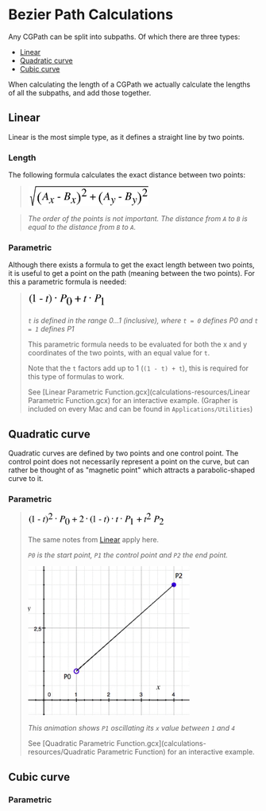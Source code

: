 # Bezier Path Calculations

Any CGPath can be split into subpaths. Of which there are three types:

* [Linear](#linear)
* [Quadratic curve](#quadratic-curve)
* [Cubic curve](#cubic-curve)

When calculating the length of a CGPath we actually calculate the lengths of all the subpaths, and add those together. 

Linear
------

Linear is the most simple type, as it defines a straight line by two points. 

### Length
The following formula calculates the exact distance between two points:

> <img src="calculations-resources/linear-distance.png" height="40" alt="sqrt(pow(a.x-b.x, 2) + pow(a.y-b.y, 2))">

> *The order of the points is not important. The distance from ```A``` to ```B``` is equal to the distance from ```B``` to ```A```.*

### Parametric

Although there exists a formula to get the exact length between two points, it is useful to get a point on the path (meaning between the two points). For this a parametric formula is needed:

> <img src="calculations-resources/linear-parametric.png" height="30" alt="">
> 
> *```t``` is defined in the range 0...1 (inclusive), 
> where ```t = 0``` defines P0 and ```t = 1``` defines P1*
> 
> This parametric formula needs to be evaluated for both the x and y coordinates of the two points, with an equal value for ```t```.
> 
> Note that the ```t``` factors add up to 1 (```(1 - t) + t```), this is required for this type of formulas to work.
> 
> See [Linear Parametric Function.gcx](calculations-resources/Linear Parametric Function.gcx) for an interactive example. (Grapher is included on every Mac and can be found in ```Applications/Utilities```)


Quadratic curve
---------------
Quadratic curves are defined by two points and one control point. The control point does not necessarily  represent a point on the curve, but can rather be thought of as "magnetic point" which attracts a parabolic-shaped curve to it.

### Parametric
> <img src="calculations-resources/quadratic-parametric.png" height="30" alt="">
> 
> The same notes from [Linear](#parametric) apply here.
> 
> *```P0``` is the start point, ```P1``` the control point and ```P2``` the end point.*
> 
> <img src="calculations-resources/quad-control-point.gif" height="300" alt="">
> 
> *This animation shows ```P1``` oscillating its ```x``` value between ```1``` and ```4```*
> 
> See [Quadratic Parametric Function.gcx](calculations-resources/Quadratic Parametric Function) for an interactive example.


Cubic curve
-----------

### Parametric
